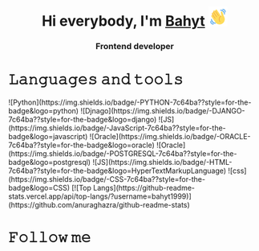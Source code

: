 <h1 align="center">Hi everybody, I'm <a href="#" target="_blank">Bahyt</a> 
<img src="https://github.com/bahyt1999/bahyt1999/blob/main/wave-hello.gif" height="38" /></h1>
<h3 align="center">Frontend developer</h3>
<h1>𝙻𝚊𝚗𝚐𝚞𝚊𝚐𝚎𝚜 𝚊𝚗𝚍 𝚝𝚘𝚘𝚕𝚜</h1>
![Python](https://img.shields.io/badge/-PYTHON-7c64ba??style=for-the-badge&logo=python)
![Djnago](https://img.shields.io/badge/-DJANGO-7c64ba??style=for-the-badge&logo=django)
![JS](https://img.shields.io/badge/-JavaScript-7c64ba??style=for-the-badge&logo=javascript)
![Oracle](https://img.shields.io/badge/-ORACLE-7c64ba??style=for-the-badge&logo=oracle)
![Oracle](https://img.shields.io/badge/-POSTGRESQL-7c64ba??style=for-the-badge&logo=postgresql)
![JS](https://img.shields.io/badge/-HTML-7c64ba??style=for-the-badge&logo=HyperTextMarkupLanguage)
![css](https://img.shields.io/badge/-CSS-7c64ba??style=for-the-badge&logo=CSS)
[![Top Langs](https://github-readme-stats.vercel.app/api/top-langs/?username=bahyt1999)](https://github.com/anuraghazra/github-readme-stats)
<h1>𝙵𝚘𝚕𝚕𝚘𝚠 𝚖𝚎</h1>
